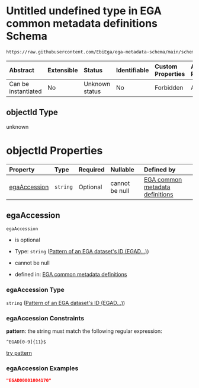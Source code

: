 # Untitled undefined type in EGA common metadata definitions Schema

```txt
https://raw.githubusercontent.com/EbiEga/ega-metadata-schema/main/schemas/EGA.common-definitions.json#/$defs/objectIdAndObjectTypeCheck/anyOf/7/properties/objectId
```



| Abstract            | Extensible | Status         | Identifiable | Custom Properties | Additional Properties | Access Restrictions | Defined In                                                                                           |
| :------------------ | :--------- | :------------- | :----------- | :---------------- | :-------------------- | :------------------ | :--------------------------------------------------------------------------------------------------- |
| Can be instantiated | No         | Unknown status | No           | Forbidden         | Allowed               | none                | [EGA.common-definitions.json\*](../../../schemas/EGA.common-definitions.json "open original schema") |

## objectId Type

unknown

# objectId Properties

| Property                      | Type     | Required | Nullable       | Defined by                                                                                                                                                                                                                                                                                                                                                                                                                   |
| :---------------------------- | :------- | :------- | :------------- | :--------------------------------------------------------------------------------------------------------------------------------------------------------------------------------------------------------------------------------------------------------------------------------------------------------------------------------------------------------------------------------------------------------------------------- |
| [egaAccession](#egaaccession) | `string` | Optional | cannot be null | [EGA common metadata definitions](ega-4-defs-check-that-the-objectids-accession-pattern-and-objecttype-match-anyof-dataset-objectid-and-objecttype-check-properties-objectid-properties-pattern-of-an-ega-datasets-id-egad.md "https://raw.githubusercontent.com/EbiEga/ega-metadata-schema/main/schemas/EGA.common-definitions.json#/$defs/objectIdAndObjectTypeCheck/anyOf/7/properties/objectId/properties/egaAccession") |

## egaAccession



`egaAccession`

* is optional

* Type: `string` ([Pattern of an EGA dataset's ID (EGAD...)](ega-4-defs-check-that-the-objectids-accession-pattern-and-objecttype-match-anyof-dataset-objectid-and-objecttype-check-properties-objectid-properties-pattern-of-an-ega-datasets-id-egad.md))

* cannot be null

* defined in: [EGA common metadata definitions](ega-4-defs-check-that-the-objectids-accession-pattern-and-objecttype-match-anyof-dataset-objectid-and-objecttype-check-properties-objectid-properties-pattern-of-an-ega-datasets-id-egad.md "https://raw.githubusercontent.com/EbiEga/ega-metadata-schema/main/schemas/EGA.common-definitions.json#/$defs/objectIdAndObjectTypeCheck/anyOf/7/properties/objectId/properties/egaAccession")

### egaAccession Type

`string` ([Pattern of an EGA dataset's ID (EGAD...)](ega-4-defs-check-that-the-objectids-accession-pattern-and-objecttype-match-anyof-dataset-objectid-and-objecttype-check-properties-objectid-properties-pattern-of-an-ega-datasets-id-egad.md))

### egaAccession Constraints

**pattern**: the string must match the following regular expression:&#x20;

```regexp
^EGAD[0-9]{11}$
```

[try pattern](https://regexr.com/?expression=%5EEGAD%5B0-9%5D%7B11%7D%24 "try regular expression with regexr.com")

### egaAccession Examples

```json
"EGAD00001004170"
```
